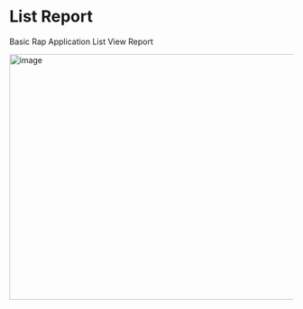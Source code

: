 # List Report
Basic Rap Application List View Report

<img width="975" height="436" alt="image" src="https://github.com/user-attachments/assets/20e45aae-12b5-497c-9ed8-83e7dfc73d5e" />

